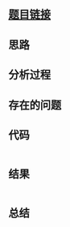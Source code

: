 [//]: # (@Author  : xu.junpeng)
[//]: # (@Time    : 2020/8/19 11:28 下午)
## [题目链接](https://leetcode-cn.com/problems/maximal-rectangle/)

## 思路

## 分析过程

## 存在的问题

## 代码
```python

```

## 结果
```

```
## 总结

